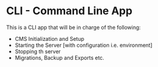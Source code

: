 # CLI - Command Line App

This is a CLI app that will be in charge of the following:

- CMS Initialization and Setup
- Starting the Server [with configuration i.e. environment]
- Stopping th server
- Migrations, Backup and Exports etc.
